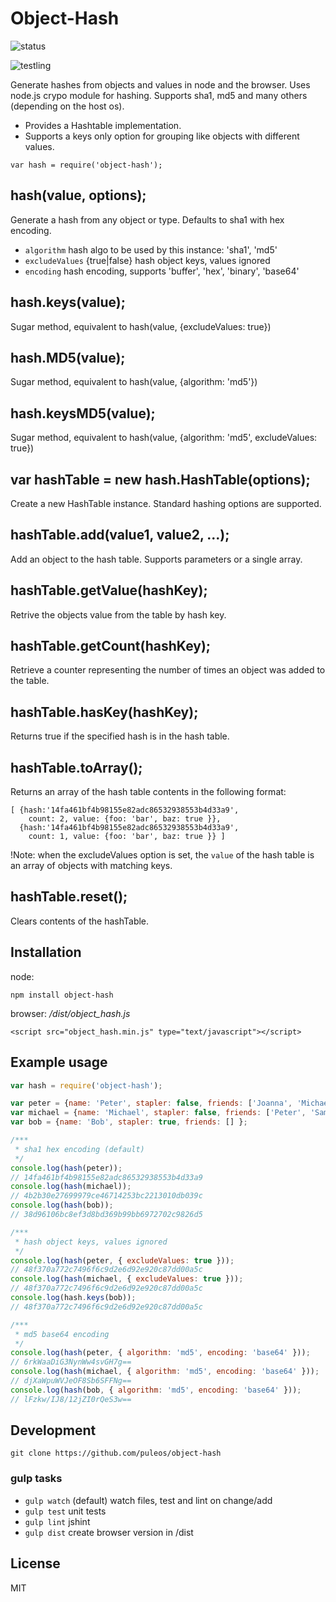 # Object-Hash

![status](https://secure.travis-ci.org/puleos/object-hash.png?branch=master)

![testling](https://ci.testling.com/puleos/object-hash.png?v=0.2.0)

Generate hashes from objects and values in node and the browser.  Uses node.js
crypo module for hashing.  Supports sha1, md5 and many others (depending on the host os). 

* Provides a Hashtable implementation.
* Supports a keys only option for grouping like objects with different values.

```
var hash = require('object-hash');
```
## hash(value, options);
Generate a hash from any object or type.  Defaults to sha1 with hex encoding.
*  `algorithm` hash algo to be used by this instance: 'sha1', 'md5'
*  `excludeValues` {true|false} hash object keys, values ignored
*  `encoding` hash encoding, supports 'buffer', 'hex', 'binary', 'base64'

## hash.keys(value);
Sugar method, equivalent to hash(value, {excludeValues: true})

## hash.MD5(value);
Sugar method, equivalent to hash(value, {algorithm: 'md5'})

## hash.keysMD5(value);
Sugar method, equivalent to hash(value, {algorithm: 'md5', excludeValues: true})

## var hashTable = new hash.HashTable(options);
Create a new HashTable instance.  Standard hashing options are supported.

## hashTable.add(value1, value2, ...);
Add an object to the hash table. Supports parameters or a single array.

## hashTable.getValue(hashKey);
Retrive the objects value from the table by hash key.

## hashTable.getCount(hashKey);
Retrieve a counter representing the number of times an object was added to
the table.  

## hashTable.hasKey(hashKey);
Returns true if the specified hash is in the hash table.

## hashTable.toArray();
Returns an array of the hash table contents in the following format:
```
[ {hash:'14fa461bf4b98155e82adc86532938553b4d33a9',
    count: 2, value: {foo: 'bar', baz: true }},
  {hash:'14fa461bf4b98155e82adc86532938553b4d33a9',
    count: 1, value: {foo: 'bar', baz: true }} ]
```
!Note: when the excludeValues option is set, the `value` of the hash table is an array of objects with matching keys.

## hashTable.reset();
Clears contents of the hashTable.

## Installation

node:
```
npm install object-hash
```

browser: */dist/object_hash.js*
```
<script src="object_hash.min.js" type="text/javascript"></script>
```

## Example usage
```js
var hash = require('object-hash');

var peter = {name: 'Peter', stapler: false, friends: ['Joanna', 'Michael', 'Samir'] };
var michael = {name: 'Michael', stapler: false, friends: ['Peter', 'Samir'] };
var bob = {name: 'Bob', stapler: true, friends: [] };

/***
 * sha1 hex encoding (default)
 */
console.log(hash(peter));
// 14fa461bf4b98155e82adc86532938553b4d33a9
console.log(hash(michael));
// 4b2b30e27699979ce46714253bc2213010db039c
console.log(hash(bob));
// 38d96106bc8ef3d8bd369b99bb6972702c9826d5

/***
 * hash object keys, values ignored
 */
console.log(hash(peter, { excludeValues: true }));
// 48f370a772c7496f6c9d2e6d92e920c87dd00a5c
console.log(hash(michael, { excludeValues: true }));
// 48f370a772c7496f6c9d2e6d92e920c87dd00a5c
console.log(hash.keys(bob));
// 48f370a772c7496f6c9d2e6d92e920c87dd00a5c

/***
 * md5 base64 encoding
 */
console.log(hash(peter, { algorithm: 'md5', encoding: 'base64' }));
// 6rkWaaDiG3NynWw4svGH7g==
console.log(hash(michael, { algorithm: 'md5', encoding: 'base64' }));
// djXaWpuWVJeOF8Sb6SFFNg==
console.log(hash(bob, { algorithm: 'md5', encoding: 'base64' }));
// lFzkw/IJ8/12jZI0rQeS3w==

```

## Development

```
git clone https://github.com/puleos/object-hash
```

### gulp tasks
* `gulp watch` (default) watch files, test and lint on change/add
* `gulp test` unit tests
* `gulp lint` jshint
* `gulp dist` create browser version in /dist

## License
MIT
